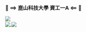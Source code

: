 ### 🏫 ==> 崑山科技大學 資工一A <== 🏫
<!---![](https://github-readme-stats.vercel.app/api?username=4100E020&theme=vue-dark&show_icons=true&count_private=true&card_width=200)-->
![](https://github-readme-stats.vercel.app/api/top-langs/?username=4100E020&theme=vue-dark&layout=compact&card_width=200)  
<a href="https://github.com/anuraghazra/github-readme-stats">
  <img align="center" src="https://github-readme-stats.vercel.app/api/pin/?username=4100E020&repo=2021_courses" />
</a>
<a href="https://github.com/anuraghazra/convoychat">
  <img align="center" src="https://github-readme-stats.vercel.app/api/pin/?username=4100E020&repo=2021_courses" />
</a>
